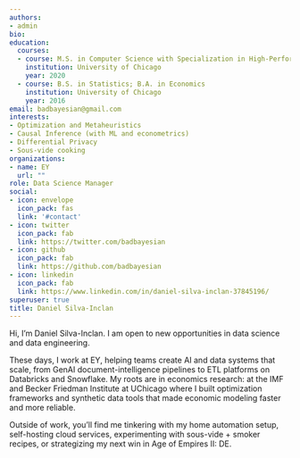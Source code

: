 ```yaml
---
authors:
- admin
bio: 
education:
  courses:
  - course: M.S. in Computer Science with Specialization in High-Performance Computing 
    institution: University of Chicago
    year: 2020
  - course: B.S. in Statistics; B.A. in Economics
    institution: University of Chicago
    year: 2016
email: badbayesian@gmail.com
interests:
- Optimization and Metaheuristics
- Causal Inference (with ML and econometrics)
- Differential Privacy
- Sous-vide cooking
organizations:
- name: EY
  url: ""
role: Data Science Manager
social:
- icon: envelope
  icon_pack: fas
  link: '#contact'
- icon: twitter
  icon_pack: fab
  link: https://twitter.com/badbayesian
- icon: github
  icon_pack: fab
  link: https://github.com/badbayesian
- icon: linkedin
  icon_pack: fab
  link: https://www.linkedin.com/in/daniel-silva-inclan-37845196/
superuser: true
title: Daniel Silva-Inclan
---
```

Hi, I’m Daniel Silva-Inclan. I am open to new opportunities in data science and data engineering.

These days, I work at EY, helping teams create AI and data systems that scale, from GenAI document-intelligence pipelines to ETL platforms on Databricks and Snowflake. My roots are in economics research: at the IMF and Becker Friedman Institute at UChicago where I built optimization frameworks and synthetic data tools that made economic modeling faster and more reliable.

Outside of work, you’ll find me tinkering with my home automation setup, self-hosting cloud services, experimenting with sous-vide + smoker recipes, or strategizing my next win in Age of Empires II: DE.
